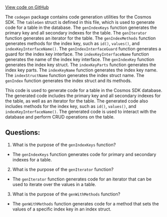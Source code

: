 [View code on GitHub](https://github.com/cosmos/cosmos-sdk.git/orm/internal/codegen/index.go)

The `codegen` package contains code generation utilities for the Cosmos SDK. The `tableGen` struct is defined in this file, which is used to generate code for a table in the database. The `genIndexKeys` function generates the primary key and all secondary indexes for the table. The `genIterator` function generates an iterator for the table. The `genIndexMethods` function generates methods for the index key, such as `id()`, `values()`, and `indexKeyInterfaceName()`. The `genIndexInterfaceGuard` function generates a guard for the index key interface. The `indexKeyInterfaceName` function generates the name of the index key interface. The `genIndexKey` function generates the index key struct. The `indexKeyParts` function generates the index key parts. The `indexKeyName` function generates the index key name. The `indexStructName` function generates the index struct name. The `genIndex` function generates the index struct and its methods.

This code is used to generate code for a table in the Cosmos SDK database. The generated code includes the primary key and all secondary indexes for the table, as well as an iterator for the table. The generated code also includes methods for the index key, such as `id()`, `values()`, and `indexKeyInterfaceName()`. The generated code is used to interact with the database and perform CRUD operations on the table.
## Questions: 
 1. What is the purpose of the `genIndexKeys` function?
- The `genIndexKeys` function generates code for primary and secondary indexes for a table.

2. What is the purpose of the `genIterator` function?
- The `genIterator` function generates code for an iterator that can be used to iterate over the values in a table.

3. What is the purpose of the `genWithMethods` function?
- The `genWithMethods` function generates code for a method that sets the values of a specific index key in an index struct.